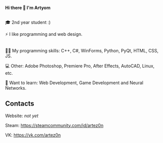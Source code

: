 **Hi there 👋 I'm Artyom**
##
🎓 2nd year student :)

⚡ I like programming and web design.
##
👨‍💻 My programming skills: C++, C#, WinForms, Python, PyQt, HTML, CSS, JS.

💻 Other: Adobe Photoshop, Premiere Pro, After Effects, AutoCAD, Linux, etc.

📙 Want to learn: Web Development, Game Development and Neural Networks.
## Contacts
Website: _not yet_

Steam: https://steamcommunity.com/id/artez0n

VK: https://vk.com/artez0n

<!--
### Hi there 👋

**ARTEZON/ARTEZON** is a ✨ _special_ ✨ repository because its `README.md` (this file) appears on your GitHub profile.

Here are some ideas to get you started:

- 🔭 I’m currently working on ...
- 🌱 I’m currently learning ...
- 👯 I’m looking to collaborate on ...
- 🤔 I’m looking for help with ...
- 💬 Ask me about ...
- 📫 How to reach me: ...
- 😄 Pronouns: ...
- ⚡ Fun fact: ...
-->
